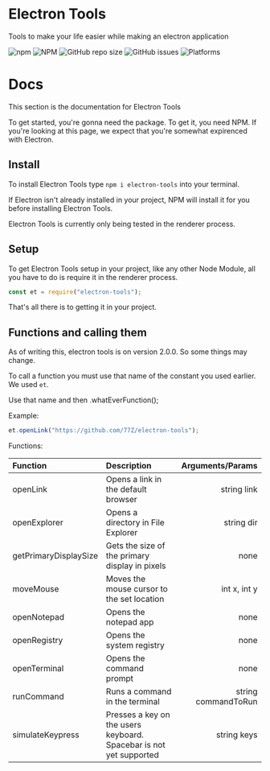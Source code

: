 # Electron Tools
Tools to make your life easier while making an electron application

![npm](https://img.shields.io/npm/v/electron-tools)
![NPM](https://img.shields.io/npm/l/electron-tools)
![GitHub repo size](https://img.shields.io/github/repo-size/77Z/electron-tools)
![GitHub issues](https://img.shields.io/github/issues/77Z/electron-tools)
![Platforms](https://img.shields.io/badge/Platforms-Windows-green)

# Docs
This section is the documentation for Electron Tools

To get started, you're gonna need the package. To get it, you need NPM. If you're looking at this page, we expect that you're somewhat expirenced with Electron.

## Install

To install Electron Tools type `npm i electron-tools` into your terminal.

If Electron isn't already installed in your project, NPM will install it for you before installing Electron Tools.

Electron Tools is currently only being tested in the renderer process.

## Setup

To get Electron Tools setup in your project, like any other Node Module, all you have to do is require it in the renderer process.
```javascript
const et = require("electron-tools");
```

That's all there is to getting it in your project.

## Functions and calling them

As of writing this, electron tools is on version 2.0.0. So some things may change.

To call a function you must use that name of the constant you used earlier. We used `et`.

Use that name and then .whatEverFunction();

Example:
```javascript
et.openLink("https://github.com/77Z/electron-tools");
```

Functions:

| Function     | Description                                      | Arguments/Params    |
|:-------------|:-------------------------------------------------|--------------------:|
| openLink     | Opens a link in the default browser              | string link         |
| openExplorer | Opens a directory in File Explorer               | string dir          |
| getPrimaryDisplaySize | Gets the size of the primary display in pixels | none         |
| moveMouse    | Moves the mouse cursor to the set location       | int x, int y        |
| openNotepad  | Opens the notepad app                            | none                |
| openRegistry | Opens the system registry                        | none                |
| openTerminal | Opens the command prompt                         | none                |
| runCommand   | Runs a command in the terminal                   | string commandToRun |
| simulateKeypress | Presses a key on the users keyboard. Spacebar is not yet supported| string keys |

